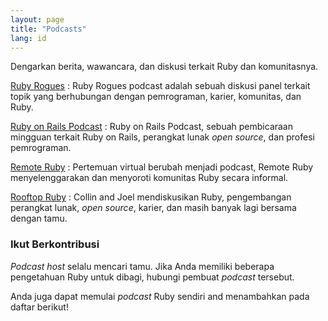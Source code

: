 ```yaml
---
layout: page
title: "Podcasts"
lang: id
---
```


Dengarkan berita, wawancara, dan diskusi terkait Ruby dan komunitasnya.

[Ruby Rogues][rogues]
: Ruby Rogues podcast adalah sebuah diskusi panel terkait topik yang
  berhubungan dengan pemrograman, karier, komunitas, dan Ruby.

[Ruby on Rails Podcast][rorpodcast]
: Ruby on Rails Podcast, sebuah pembicaraan mingguan terkait Ruby on Rails,
  perangkat lunak *open source*, dan profesi pemrograman.

[Remote Ruby][remote_ruby]
: Pertemuan virtual berubah menjadi podcast, Remote Ruby menyelenggarakan dan
  menyoroti komunitas Ruby secara informal.

[Rooftop Ruby][rooftop_ruby]
: Collin and Joel mendiskusikan Ruby, pengembangan perangkat lunak,
  *open source*, karier, dan masih banyak lagi bersama dengan tamu.

### Ikut Berkontribusi

*Podcast host* selalu mencari tamu. Jika Anda memiliki beberapa pengetahuan
Ruby untuk dibagi, hubungi pembuat *podcast* tersebut.

Anda juga dapat memulai *podcast* Ruby sendiri and menambahkan pada daftar
berikut!

[rooftop_ruby]: https://www.rooftopruby.com
[remote_ruby]: https://www.remoteruby.com
[rorpodcast]: https://www.therubyonrailspodcast.com
[rogues]: https://rubyrogues.com
